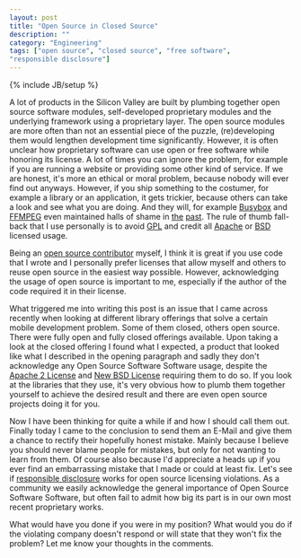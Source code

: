 ```yaml
---
layout: post
title: "Open Source in Closed Source"
description: ""
category: "Engineering"
tags: ["open source", "closed source", "free software",
"responsible disclosure"]
---
```

{% include JB/setup %}

A lot of products in the Silicon Valley are built by plumbing together open
source software modules, self-developed proprietary modules and the underlying
framework using a proprietary layer. The open source modules are more often than
not an essential piece of the puzzle, (re)developing them would lengthen
development time significantly. However, it is often unclear how proprietary
software can use open or free software while honoring its license. A lot of
times you can ignore the problem, for example if you are running a website or
providing some other kind of service. If we are honest, it's more an ethical or
moral problem, because nobody will ever find out anyways. However, if you ship
something to the costumer, for example a library or an application, it gets
trickier, because others can take a look and see what you are doing. And they
will, for example
[Busybox](http://www.busybox.net/) and [FFMPEG](http://ffmpeg.org/) even
maintained halls of shame in
[the](http://web.archive.org/web/20100216045911/http://busybox.net/shame.html)
[past](http://web.archive.org/web/20101214233906/http://ffmpeg.org/shame.html).
The rule of thumb fall-back that I use personally is to avoid
[GPL](https://www.gnu.org/licenses/licenses.html) and credit all
[Apache](http://www.apache.org/licenses/LICENSE-2.0.html) or
[BSD](http://opensource.org/licenses/BSD-2-Clause) licensed usage.

Being an [open source contributor](https://github.com/FabianFrank) myself, I
think it is great if you use code that I wrote and I personally prefer licenses
that allow myself and others to reuse open source in the easiest way possible.
However, acknowledging the usage of open source is important to me, especially
if the author of the code required it in their license.

What triggered me into writing this post is an issue that I came across
recently when looking at different library offerings that solve a certain
mobile development problem. Some of them closed, others open source. There were
fully open and fully closed offerings available. Upon taking a look at the
closed offering I found what I expected, a product that looked like what I
described in the opening paragraph and sadly they don't acknowledge any Open
Source Software Software usage, despite the
[Apache 2 License](http://www.apache.org/licenses/LICENSE-2.0.html) and
[New BSD License](http://opensource.org/licenses/BSD-3-Clause) requiring
them to do so. If you look at the libraries that they use, it's very obvious
how to plumb them together yourself to achieve the desired result and there are
even open source projects doing it for you.

Now I have been thinking for quite a while if and how I should call them out.
Finally today I came to the conclusion to send them an E-Mail and give them a
chance to rectify their hopefully honest mistake. Mainly because I believe you
should never blame people for mistakes, but only for not wanting to learn from
them. Of course also because I'd appreciate a heads up if you ever find an
embarrassing mistake that I made or could at least fix. Let's see if
[responsible disclosure](http://en.wikipedia.org/wiki/Responsible_disclosure)
works for open source licensing violations. As a community we easily
acknowledge the general importance of Open Source Software Software, but often
fail to admit how big its part is in our own most recent proprietary works.

What would have you done if you were in my position? What would you do if the
violating company doesn't respond or will state that they won't fix the problem?
Let me know your thoughts in the comments.
